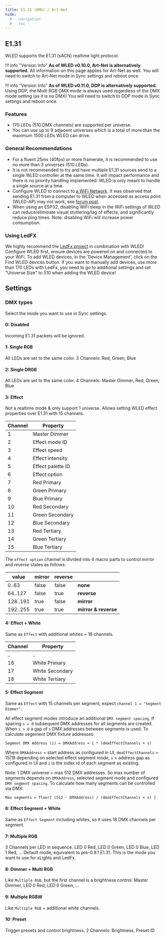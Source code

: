 ```yaml
---
title: E1.31 (DMX) / Art-Net
hide:
  # - navigation
  # - toc
---
```


## E1.31

WLED supports the E1.31 (sACN) realtime light protocol.

!!! info "Version Info"
    **As of WLED v0.10.0, Art-Net is alternatively supported.** All information on this page applies for Art-Net as well.
    You will need to switch to Art-Net mode in Sync settings and reboot once.  

!!! info "Version Info"
    **As of WLED v0.11.0, DDP is alternatively supported.** Using DDP, the Multi RGB DMX mode is always used regardless of the DMX mode setting (as it is no DMX)
    You will need to switch to DDP mode in Sync settings and reboot once.  

### Features

* 170 LEDs (510 DMX channels) are supported per universe.
* You can use up to 9 adjacent universes which is a total of more than the maximum 1500 LEDs WLED can drive.

### General Recommendations

* For a fluent 25ms (40fps) or more framerate, it is recommended to use no more than 3 universes (510 LEDs).
* It is not recommended to try and have multiple E1.31 sources send to a single WLED controller at the same time. It will impact performance and there is no priority handling implemented. WLED is only meant to handle a single source at a time.
* Configure WLED to connect to [a WiFi Network](/features/settings#wifi-settings). It was observed that sending E1.31 from a computer to WLED when accessed as access point (WLED-AP) may not work, see [forum post](https://wled.discourse.group/t/sending-e1-31-when-in-ap-mode-may-not-work/407).
* When using an ESP32, disabling WiFi sleep in the WiFi settings of WLED can reduce/eliminate visual stuttering/lag of effects, and significantly reduce ping times. Note: disabling WiFi will increase power consumption.

### Using LedFX

We highly recommend the [LedFx project](https://github.com/LedFx/LedFx) in combination with WLED!
Configure WLED first, ensure devices are powered on and connected to your WiFi.
To add WLED devices, in the 'Device Management', click on the Find WLED devices button.
If you want to manually add devices, use more than 170 LEDs with LedFx, you need to go to additional settings and set "Universe Size" to 510 when adding the WLED device!

## Settings

### DMX types

Select the mode you want to use in Sync settings.

#### 0: Disabled

Incoming E1.31 packets will be ignored.

#### 1: Single RGB

All LEDs are set to the same color. 3 Channels: Red, Green, Blue

#### 2: Single DRGB

All LEDs are set to the same color. 4 Channels: Master Dimmer, Red, Green, Blue

#### 3: Effect

Not a realtime mode & only support 1 universe. Allows setting WLED effect properties over E1.31 with 15 channels.

| Channel | Property |
| --- | --- |
1 | Master Dimmer
2 | Effect mode ID
3 | Effect speed
4 | Effect intensity
5 | Effect palette ID
6 | Effect option
7 | Red Primary
8 | Green Primary
9 | Blue Primary
10 | Red Secondary
11 | Green Secondary
12 | Blue Secondary
13 | Red Tertiary
14 | Green Tertiary
15 | Blue Tertiary

The `effect option` channel is divided into 4 macro parts to control _mirror_ and _reverse_ states as follows:

| value    | mirror   | reverse | |
|----------|----------|---------|-|
| 0..63    | false    | false   | **none** |
| 64..127  | false    | true    | **reverse** |
| 128..191 | true     | false   | **mirror** |
| 192..255 | true     | true    | **mirror & reverse** |

#### 4: Effect + White

Same as `Effect` with additional whites = 18 channels.

| Channel | Property |
| --- | --- |
.. | ..
16 | White Primary
17 | White Secondary
18 | White Tertiary

#### 5: Effect Segment

Same as `Effect` with 15 channels per segment; expect `channel 1 = "Segment Dimmer"`.

All effect segment modes introduce an additional `DMX segment spacing`. If spacing `s = 0` subsequent DMX addresses for all segments are created. When `s > 0` a gap of `s` DMX addresses between segments is used. To calculate segement DMX fixture addresses:

    Segment DMX Address (i) = DMXAddress + i * (dmxEffectChannels + s)

Where `DMXAddress` = start address as configured in UI, `dmxEffectChannels` = 15|18 depending on selected effect segment mode, `s` = address gap as configured in UI and `i` is the index id of each segment as existing.

Note: 1 DMX universe = max 512 DMX addresses. So max number of segments depends on `DMXAddress`, selected segment mode and configured `DMX segment spacing`. To calculate how many segments can be controlled via DMX:

    Max segments = floor[ (512 - DMXAddress) / (dmxEffectChannels + s) ]

#### 6: Effect Segment + White

Same as `Effect Segment` including whites, so it uses 18 DMX channels per segment.

#### 7: Multiple RGB

3 Channels per LED in sequence. LED 0 Red, LED 0 Green, LED 0 Blue, LED 1 Red, ...
Default mode, equivalent to pre-0.9.1 E1.31. This is the mode you want to use for xLights and LedFx.

#### 8: Dimmer + Multi RGB

Like `Multiple RGB`, but the first channel is a brightness control.
Master Dimmer, LED 0 Red, LED 0 Green, ...

#### 9: Multiple RGBW

Like `Multiple RGB` + additional white channels.

#### 10: Preset

Trigger presets and control brightness. 2 Channels: Brightness, Preset ID